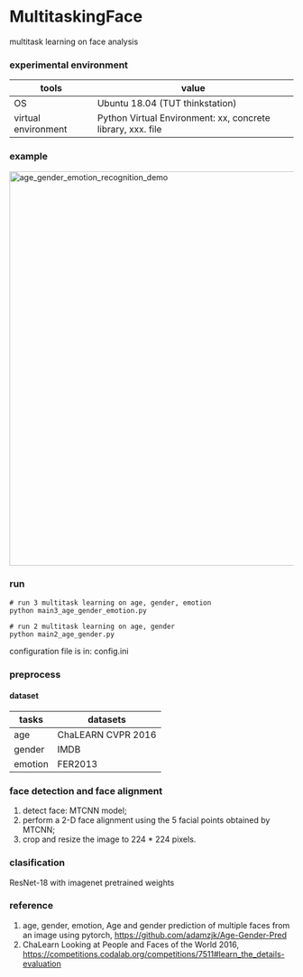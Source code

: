 # MultitaskingFace

multitask learning on face analysis

### experimental environment

tools                              |  value
---------------------------------- | -----------------------------
OS                                 |  Ubuntu 18.04 (TUT thinkstation)    
virtual environment                | Python Virtual Environment: xx, concrete library, xxx. file



### example

<img src="https://raw.githubusercontent.com/yipersevere/MultitaskingFace/master/example/example_03.png" alt="age_gender_emotion_recognition_demo" width="700"/>


### run 

```
# run 3 multitask learning on age, gender, emotion
python main3_age_gender_emotion.py  
```

```
# run 2 multitask learning on age, gender
python main2_age_gender.py  
```

configuration file is in: config.ini  

### preprocess

#### dataset

tasks                                                 | datasets     
----------------------------------------------------- |-------------------------
age                                                   |  ChaLEARN CVPR 2016           
gender                                                |  IMDB                  
emotion                                               |  FER2013                  




### face detection and face alignment

1. detect face: MTCNN model;
2. perform a 2-D face alignment using the 5 facial points obtained by MTCNN;
3. crop and resize the image to 224 * 224 pixels.

### clasification

ResNet-18 with imagenet pretrained weights



### reference

1. age, gender, emotion, Age and gender prediction of multiple faces from an image using pytorch, https://github.com/adamzjk/Age-Gender-Pred 
2. ChaLearn Looking at People and Faces of the World 2016, https://competitions.codalab.org/competitions/7511#learn_the_details-evaluation 